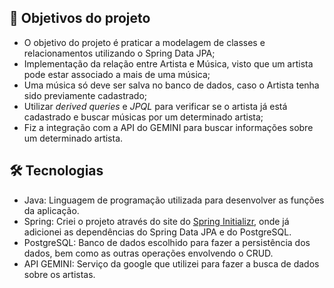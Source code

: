 ## 🔨 Objetivos do projeto

- O objetivo do projeto é praticar a modelagem de classes e relacionamentos utilizando o Spring Data JPA;
- Implementação da relação entre Artista e Música, visto que um artista pode estar associado a mais de uma música;
- Uma música só deve ser salva no banco de dados, caso o Artista tenha sido previamente cadastrado;
- Utilizar *derived queries* e *JPQL* para verificar se o artista já está cadastrado e buscar músicas por um determinado artista;
- Fiz a integração com a API do GEMINI para buscar informações sobre um determinado artista.


<h2 id="tecnologias">🛠 Tecnologias</h2>
<ul>
  <li>Java: Linguagem de programação utilizada para desenvolver as funções da aplicação.</li>
  <li>Spring: Criei o projeto através do site do <a href=https://start.spring.io/>Spring Initializr</a>, onde já adicionei as dependências do Spring Data JPA e do PostgreSQL.</li>
  <li>PostgreSQL: Banco de dados escolhido para fazer a persistência dos dados, bem como as outras operações envolvendo o CRUD.</li>
  <li>API GEMINI: Serviço da google que utilizei para fazer a busca de dados sobre os artistas.</li>
</ul>
